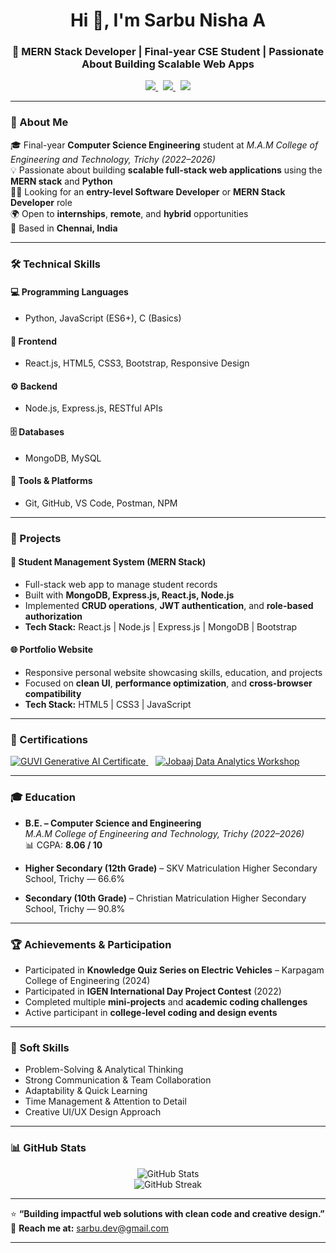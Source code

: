 <h1 align="center">Hi 👋, I'm Sarbu Nisha A</h1>
<h3 align="center">🚀 MERN Stack Developer | Final-year CSE Student | Passionate About Building Scalable Web Apps</h3>

<p align="center">
  <a href="https://www.linkedin.com/in/sarbu12/" target="_blank">
    <img src="https://img.shields.io/badge/LinkedIn-0A66C2?style=for-the-badge&logo=linkedin&logoColor=white" />
  </a>
  &nbsp;
  <a href="https://github.com/YOUR-GITHUB" target="_blank">
    <img src="https://img.shields.io/badge/GitHub-181717?style=for-the-badge&logo=github&logoColor=white" />
  </a>
  &nbsp;
  <a href="mailto:sarbu.dev@gmail.com" target="_blank">
    <img src="https://img.shields.io/badge/Email-D14836?style=for-the-badge&logo=gmail&logoColor=white" />
  </a>
</p>

---

### 💫 About Me  

🎓 Final-year **Computer Science Engineering** student at *M.A.M College of Engineering and Technology, Trichy (2022–2026)*  
💡 Passionate about building **scalable full-stack web applications** using the **MERN stack** and **Python**  
👩‍💻 Looking for an **entry-level Software Developer** or **MERN Stack Developer** role  
🌍 Open to **internships**, **remote**, and **hybrid** opportunities  
📍 Based in **Chennai, India**  

---

### 🛠️ Technical Skills  

#### 💻 Programming Languages  
- Python, JavaScript (ES6+), C (Basics)

#### 🧩 Frontend  
- React.js, HTML5, CSS3, Bootstrap, Responsive Design

#### ⚙️ Backend  
- Node.js, Express.js, RESTful APIs

#### 🗄️ Databases  
- MongoDB, MySQL

#### 🧰 Tools & Platforms  
- Git, GitHub, VS Code, Postman, NPM

---

### 💼 Projects  

#### 📘 **Student Management System (MERN Stack)**  
- Full-stack web app to manage student records  
- Built with **MongoDB, Express.js, React.js, Node.js**  
- Implemented **CRUD operations**, **JWT authentication**, and **role-based authorization**  
- **Tech Stack:** React.js | Node.js | Express.js | MongoDB | Bootstrap  

#### 🌐 **Portfolio Website**  
- Responsive personal website showcasing skills, education, and projects  
- Focused on **clean UI**, **performance optimization**, and **cross-browser compatibility**  
- **Tech Stack:** HTML5 | CSS3 | JavaScript  

---

### 🧾 Certifications  

<p align="left">
  <a href="https://www.guvi.in/certificate?id=YOUR-GUVI-ID" target="_blank">
    <img src="https://img.shields.io/badge/Generative%20AI%20in%20Tamil-GUVI-00C853?style=for-the-badge&logo=google&logoColor=white" alt="GUVI Generative AI Certificate"/>
  </a>
  &nbsp;&nbsp;
  <a href="https://www.jobaaj.com" target="_blank">
    <img src="https://img.shields.io/badge/Data%20Analytics%20Workshop-Jobaaj%20Learnings-0078D7?style=for-the-badge&logo=databricks&logoColor=white" alt="Jobaaj Data Analytics Workshop"/>
  </a>
</p>

---

### 🎓 Education  

- **B.E. – Computer Science and Engineering**  
  *M.A.M College of Engineering and Technology, Trichy (2022–2026)*  
  📊 CGPA: **8.06 / 10**

- **Higher Secondary (12th Grade)** – SKV Matriculation Higher Secondary School, Trichy — 66.6%  
- **Secondary (10th Grade)** – Christian Matriculation Higher Secondary School, Trichy — 90.8%

---

### 🏆 Achievements & Participation  

- Participated in **Knowledge Quiz Series on Electric Vehicles** – Karpagam College of Engineering (2024)  
- Participated in **IGEN International Day Project Contest** (2022)  
- Completed multiple **mini-projects** and **academic coding challenges**  
- Active participant in **college-level coding and design events**  

---

### 🤝 Soft Skills  

- Problem-Solving & Analytical Thinking  
- Strong Communication & Team Collaboration  
- Adaptability & Quick Learning  
- Time Management & Attention to Detail  
- Creative UI/UX Design Approach  

---

### 📊 GitHub Stats  

<p align="center">
  <img src="https://github-readme-stats.vercel.app/api?username=YOUR-GITHUB&show_icons=true&theme=tokyonight" alt="GitHub Stats"/>
  <br/>
  <img src="https://streak-stats.demolab.com?user=YOUR-GITHUB&theme=tokyonight" alt="GitHub Streak"/>
</p>

---

⭐ **“Building impactful web solutions with clean code and creative design.”**  
📧 **Reach me at:** [sarbu.dev@gmail.com](mailto:sarbu.dev@gmail.com)

---

